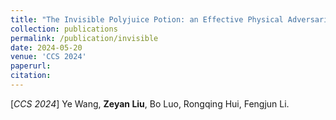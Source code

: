 ```yaml
---
title: "The Invisible Polyjuice Potion: an Effective Physical Adversarial Attack against Face Recognition"
collection: publications
permalink: /publication/invisible
date: 2024-05-20
venue: 'CCS 2024'
paperurl:
citation:
---
```

[*CCS 2024*] Ye Wang, **Zeyan Liu**, Bo Luo, Rongqing Hui, Fengjun Li.
